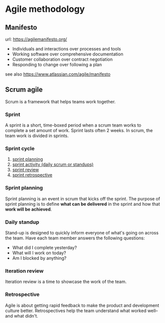 # Agile methodology

## Manifesto

url: https://agilemanifesto.org/

- Individuals and interactions over processes and tools
- Working software over comprehensive documentation
- Customer collaboration over contract negotiation
- Responding to change over following a plan

see also https://www.atlassian.com/agile/manifesto

## Scrum agile

Scrum is a framework that helps teams work together.

### Sprint

A sprint is a short, time-boxed period when a scrum team works to complete a set amount of work.
Sprint lasts often 2 weeks.
In scrum, the team work is divided in sprints.

### Sprint cycle

1. [sprint planning](#sprint-planning)
2. [sprint activity (daily scrum or standups)](#daily-standup)
3. [sprint review](#iteration-review)
4. [sprint retrospective](#retrospective)

### Sprint planning

Sprint planning is an event in scrum that kicks off the sprint. 
The purpose of sprint planning is to define **what can be delivered** in the sprint and how that **work will be achieved**.

### Daily standup

Stand-up is designed to quickly inform everyone of what's going on across the team.
Have each team member answers the following questions:

- What did I complete yesterday?
- What will I work on today?
- Am I blocked by anything?

### Iteration review

Iteration review is a time to showcase the work of the team.

### Retrospective

Agile is about getting rapid feedback to make the product and development culture better. 
Retrospectives help the team understand what worked well–and what didn't.
